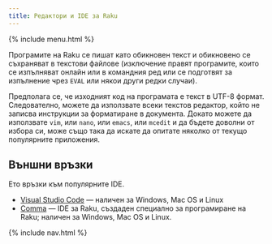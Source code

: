 ```yaml
---
title: Редактори и IDE за Raku
---
```


{% include menu.html %}

Програмите на Raku се пишат като обикновен текст и обикновено се съхраняват в текстови файлове (изключение правят програмите, които се изпълняват онлайн или в командния ред или се подготвят за изпълнение чрез `EVAL` или някои други редки случаи).

Предполага се, че изходният код на програмата е текст в UTF-8 формат. Следователно, можете да използвате всеки текстов редактор, който не записва инструкции за форматиране в документа. Докато можете да използвате `vim`, или `nano`, или `emacs`, или `mcedit` и да бъдете доволни от избора си, може също така да искате да опитате няколко от текущо популярните приложения.

## Външни връзки

Ето връзки към популярните IDE.

* [Visual Studio Code](https://code.visualstudio.com/) — наличен за Windows, Mac OS и Linux
* [Comma](https://commaide.com) — IDE за Raku, създаден специално за програмиране на Raku; наличен за Windows, Mac OS и Linux.

{% include nav.html %}
